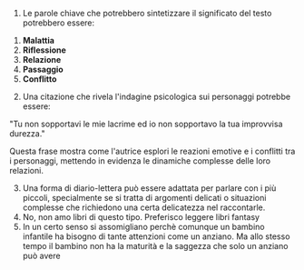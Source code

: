 1) Le parole chiave che potrebbero sintetizzare il significato del testo potrebbero essere:
1. **Malattia**
2. **Riflessione**
3. **Relazione**
4. **Passaggio**
5. **Conflitto**

2) Una citazione che rivela l'indagine psicologica sui personaggi potrebbe essere:

"Tu non sopportavi le mie lacrime ed io non sopportavo la tua improvvisa durezza."

Questa frase mostra come l'autrice esplori le reazioni emotive e i conflitti tra i personaggi, mettendo in evidenza le dinamiche complesse delle loro relazioni.

3) Una forma di diario-lettera può essere adattata per parlare con i più piccoli, specialmente se si tratta di argomenti delicati o situazioni complesse che richiedono una certa delicatezza nel raccontarle.
4) No, non amo libri di questo tipo. Preferisco leggere libri  fantasy
5) In un certo senso si assomigliano perchè comunque un bambino infantile ha bisogno di tante attenzioni come un anziano. Ma allo stesso tempo il bambino non ha la maturità e la saggezza che solo un anziano può avere